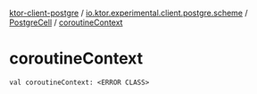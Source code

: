 [ktor-client-postgre](../../index.md) / [io.ktor.experimental.client.postgre.scheme](../index.md) / [PostgreCell](index.md) / [coroutineContext](./coroutine-context.md)

# coroutineContext

`val coroutineContext: <ERROR CLASS>`